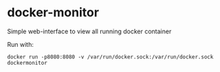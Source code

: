 # docker-monitor
Simple web-interface to view all running docker container

Run with: 
```
docker run -p8080:8080 -v /var/run/docker.sock:/var/run/docker.sock dockermonitor
```